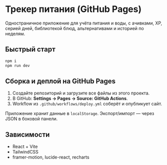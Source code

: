 # Трекер питания (GitHub Pages)

Одностраничное приложение для учёта питания и воды, с ачивками, XP, серией дней, библиотекой блюд, альтернативами и историей по неделям.

## Быстрый старт

```bash
npm i
npm run dev
```

## Сборка и деплой на GitHub Pages

1. Создайте репозиторий и загрузите все файлы из этого проекта.
2. В GitHub: **Settings → Pages → Source: GitHub Actions**.
3. Workflow из `.github/workflows/deploy.yml` соберёт и опубликует сайт.

Приложение хранит данные в `localStorage`. Экспорт/импорт — через JSON в боковой панели.

## Зависимости
- React + Vite
- TailwindCSS
- framer-motion, lucide-react, recharts
